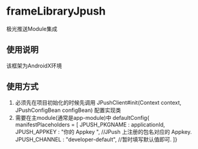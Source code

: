 # frameLibraryJpush
极光推送Module集成

## 使用说明
  该框架为AndroidX环境

## 使用方式
1. 必须先在项目初始化的时候先调用 JPushClient#init(Context context, JPushConfigBean configBean)  配置实现类
2. 需要在主module(通常是app-module)中 
                        defaultConfig{
                                manifestPlaceholders = [
                                                            JPUSH_PKGNAME : applicationId,
                                                            JPUSH_APPKEY  : "你的 Appkey ", //JPush 上注册的包名对应的 Appkey.
                                                            JPUSH_CHANNEL : "developer-default", //暂时填写默认值即可.
                                                    ]}
                                                    
                                     
